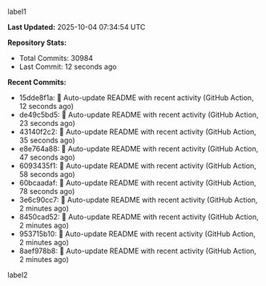 
label1 
<!-- ACTIVITY_START -->
**Last Updated:** 2025-10-04 07:34:54 UTC

**Repository Stats:**
- Total Commits: 30984
- Last Commit: 12 seconds ago

**Recent Commits:**
- 15dde8f1a: 🤖 Auto-update README with recent activity (GitHub Action, 12 seconds ago)
- de49c5bd5: 🤖 Auto-update README with recent activity (GitHub Action, 23 seconds ago)
- 43140f2c2: 🤖 Auto-update README with recent activity (GitHub Action, 35 seconds ago)
- e8e764a88: 🤖 Auto-update README with recent activity (GitHub Action, 47 seconds ago)
- 6093435f1: 🤖 Auto-update README with recent activity (GitHub Action, 58 seconds ago)
- 60bcaadaf: 🤖 Auto-update README with recent activity (GitHub Action, 78 seconds ago)
- 3e6c90cc7: 🤖 Auto-update README with recent activity (GitHub Action, 2 minutes ago)
- 8450cad52: 🤖 Auto-update README with recent activity (GitHub Action, 2 minutes ago)
- 953715b10: 🤖 Auto-update README with recent activity (GitHub Action, 2 minutes ago)
- 8aef978b8: 🤖 Auto-update README with recent activity (GitHub Action, 2 minutes ago)
<!-- ACTIVITY_END -->

label2
